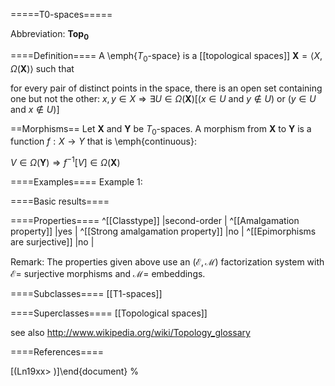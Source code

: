 =====T0-spaces=====

Abbreviation: **Top$_0$**

====Definition====
A \emph{$T_0$-space} is a [[topological spaces]] $\mathbf{X}=\langle X,\Omega(\mathbf{X})\rangle$ such that


for every pair of distinct points in the space, there is an open set containing one but not the other:  $x,y\in X\Longrightarrow\exists U\in\Omega(\mathbf{X})[(x\in U\mbox{ and }y\notin U)\mbox{ or }(y\in U\mbox{ and }x\notin U)]$

==Morphisms==
Let $\mathbf{X}$ and $\mathbf{Y}$ be $T_0$-spaces. 
A morphism from $\mathbf{X}$ to $\mathbf{Y}$ is a function $f:X\rightarrow Y$ that is \emph{continuous}: 

$V\in\Omega(\mathbf{Y})\Longrightarrow f^{-1}[V]\in\Omega(\mathbf{X})$

====Examples====
Example 1: 

====Basic results====


====Properties====
^[[Classtype]]  |second-order |
^[[Amalgamation property]]  |yes |
^[[Strong amalgamation property]]  |no |
^[[Epimorphisms are surjective]]  |no |

Remark: 
The properties given above use an $(\mathcal{E},\mathcal{M})$ factorization system with $\mathcal{E}=$ surjective morphisms and
$\mathcal{M}=$ embeddings.



====Subclasses====
[[T1-spaces]] 


====Superclasses====
[[Topological spaces]] 



see also http://www.wikipedia.org/wiki/Topology_glossary


====References====

[(Ln19xx>
)]\end{document}
%</pre>
